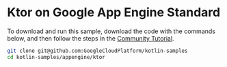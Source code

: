 # Ktor on Google App Engine Standard

To download and run this sample, download the code with the commands below, and
then follow the steps in the [Community Tutorial][tutorial].

```sh
git clone git@github.com:GoogleCloudPlatform/kotlin-samples
cd kotlin-samples/appengine/ktor
```

[tutorial]: https://cloud.google.com/community/tutorials/kotlin-ktor-app-engine-java8
